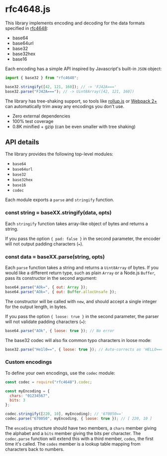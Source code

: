 # rfc4648.js

This library implements encoding and decoding for the data formats specified in [rfc4648](https://tools.ietf.org/html/rfc4648):

- base64
- base64url
- base32
- base32hex
- base16

Each encoding has a simple API inspired by Javascript's built-in `JSON` object:

```js
import { base32 } from "rfc4648";

base32.stringify([42, 121, 160]); // -> 'FJ42A==='
base32.parse("FJ42A==="); // -> Uint8Array([42, 121, 160])
```

The library has tree-shaking support, so tools like [rollup.js](https://rollupjs.org/) or [Webpack 2+](https://webpack.js.org/) can automatically trim away any encodings you don't use.

- Zero external dependencies
- 100% test coverage
- 0.8K minified + gzip (can be even smaller with tree shaking)

## API details

The library provides the following top-level modules:

- `base64`
- `base64url`
- `base32`
- `base32hex`
- `base16`
- `codec`

Each module exports a `parse` and `stringify` function.

### const string = baseXX.stringify(data, opts)

Each `stringify` function takes array-like object of bytes and returns a string.

If you pass the option `{ pad: false }` in the second parameter, the encoder will not output padding characters (`=`).

### const data = baseXX.parse(string, opts)

Each `parse` function takes a string and returns a `Uint8Array` of bytes. If you would like a different return type, such as plain `Array` or a Node.js `Buffer`, pass its constructor in the second argument:

```js
base64.parse("AOk=", { out: Array });
base64.parse("AOk=", { out: Buffer.allocUnsafe });
```

The constructor will be called with `new`, and should accept a single integer for the output length, in bytes.

If you pass the option `{ loose: true }` in the second parameter, the parser will not validate padding characters (`=`):

```js
base64.parse("AOk", { loose: true }); // No error
```

The base32 codec will also fix common typo characters in loose mode:

```js
base32.parse("He1l0==", { loose: true }); // Auto-corrects as 'HELLO==='
```

### Custom encodings

To define your own encodings, use the `codec` module:

```js
const codec = require("rfc4648").codec;

const myEncoding = {
  chars: "01234567",
  bits: 3
};

codec.stringify([220, 10], myEncoding); // '670050=='
codec.parse("670050", myEncoding, { loose: true }); // [ 220, 10 ]
```

The `encoding` structure should have two members, a `chars` member giving the alphabet and a `bits` member giving the bits per character. The `codec.parse` function will extend this with a third member, `codes`, the first time it's called. The `codes` member is a lookup table mapping from characters back to numbers.
